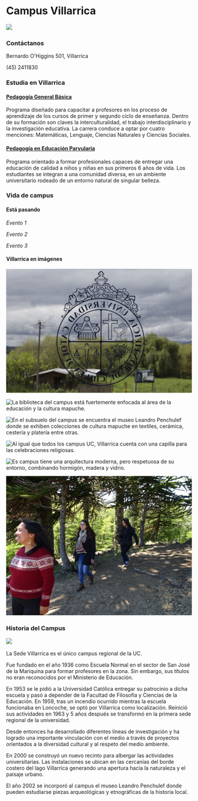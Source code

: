 # Campus Villarrica

![](../../.gitbook/assets/araucarias-junto-al-campus-villarrica-cesar-cortes.JPG)

### Contáctanos

Bernardo O'Higgins 501, Villarrica

\(45\) 2411830

### Estudia en Villarrica

#### [Pedagogía General Básica](http://estudiaenvillarrica.uc.cl/inicio/pedagogia_general_basica_uc/)

Programa diseñado para capacitar a profesores en los proceso de aprendizaje de los cursos de primer y segundo ciclo de enseñanza. Dentro de su formación son claves la interculturalidad, el trabajo interdisciplinario y la investigación educativa. La carrera conduce a optar por cuatro menciones: Matemáticas, Lenguaje, Ciencias Naturales y Ciencias Sociales.

#### [Pedagogía en Educación Parvularia](http://estudiaenvillarrica.uc.cl/inicio/pedagogia-en-educacion-parvularia-uc/)

Programa orientado a formar profesionales capaces de entregar una educación de calidad a niños y niñas en sus primeros 6 años de vida. Los estudiantes se integran a una comunidad diversa, en un ambiente universitario rodeado de un entorno natural de singular belleza.

### Vida de campus

#### Está pasando

_Evento 1_

_Evento 2_

_Evento 3_

#### Villarrica en imágenes

![El campus est&#xE1; en medio del maravilloso paisaje de la regi&#xF3;n de la Araucan&#xED;a.](../../.gitbook/assets/vista-campo-sur-a-traves-de-ventana-con-logo-uc-karina-fuenzalida.jpg)

![La biblioteca del campus est&#xE1; fuertemente enfocada al &#xE1;rea de la educaci&#xF3;n y la cultura mapuche.](../../.gitbook/assets/alumnas-estudian-en-biblioteca-campus-villarrica-karina-fuenzalida.jpg)

![En el subsuelo del campus se encuentra el museo Leandro Penchulef donde se exhiben colecciones de cultura mapuche en textiles, cer&#xE1;mica, cester&#xED;a y plater&#xED;a entre otras.](../../.gitbook/assets/interior-museo-leandro-penchulef-karina-fuenzalida.jpg)

![Al igual que todos los campus UC, Villarrica cuenta con una capilla para las celebraciones religiosas.](../../.gitbook/assets/interior-capilla-campus-villarrica-karina-fuenzalida.jpg)

![Es campus tiene una arquitectura moderna, pero respetuosa de su entorno, combinando hormig&#xF3;n, madera y vidrio. ](../../.gitbook/assets/pasillos-campus-villarrica-karina-fuenzalida.jpg)

![El campus se encuentra a pocos kil&#xF3;metros de bosques nativos y comunidades mapuche.](../../.gitbook/assets/bosque-araucarias-alumnas-campus-villarrica.jpg)

### Historia del Campus

![](../../.gitbook/assets/campus-villarrica.JPG)

La Sede Villarrica es el único campus regional de la UC. 

Fue fundado en el año 1936 como Escuela Normal en el sector de San José de la Mariquina para formar profesores en la zona. Sin embargo, sus títulos no eran reconocidos por el Ministerio de Educación. 

En 1953 se le pidió a la Universidad Católica entregar su patrocinio a dicha escuela y pasó a depender de la Facultad de Filosofía y Ciencias de la Educación. En 1959, tras un incendio ocurrido mientras la escuela funcionaba en Loncoche, se optó por Villarrica como localización. Reinició sus actividades en 1963 y 5 años después se transformó en la primera sede regional de la universidad.

Desde entonces  ha desarrollado diferentes líneas de investigación y ha logrado una importante vinculación con el medio a través de proyectos orientados a la diversidad cultural y al respeto del medio ambiente.

En 2000 se construyó un nuevo recinto para albergar las actividades universitarias. Las instalaciones se ubican en las cercanías del borde costero del lago Villarrica generando una apertura hacia la naturaleza y el paisaje urbano. 

El año 2002 se incorporó al campus el museo Leandro Penchulef donde pueden estudiarse piezas arqueológicas y etnográficas de la historia local.

